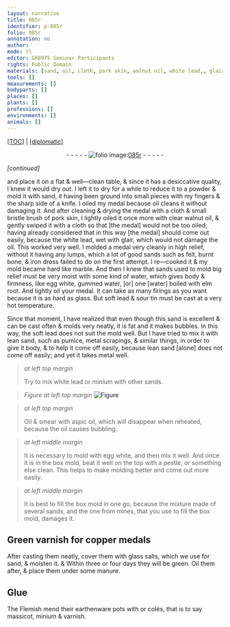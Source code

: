 ```yaml
---
layout: narrative
title: 085r
identifier: p-085r
folio: 085r
annotation: no
author:
mode: tl
editor: GR8975 Seminar Participants
rights: Public Domain
materials: [sand, oil, cloth, pork skin, walnut oil, white lead,, glair, sands, felt, bone, iron dross, water, egg white, gummed water, elm root, lead, tin, soft lead, pumice, metal scrapings, metal, white lead, minium, aspic oil, varnish, copper, glass salts, manure, Glue, earthenware, or colés, massicot]
tools: []
measurements: []
bodyparts: []
places: []
plants: []
professions: []
environments: []
animals: []
---
```


<p><a href="{{ site.baseurl }}/translation/">[TOC]</a> | <a href="{{ site.baseurl }}/texts/p-085r_tc/" target="_blank">[diplomatic]</a></p><div class="folio" align="center">- - - - - <a href="http://gallica.bnf.fr/ark:/12148/btv1b10500001g/f175.image" target="_blank"><img src="https://cu-mkp.github.io/2017-workshop-edition/assets/photo-icon.png" alt="folio image: " style="display:inline-block; margin-bottom:-3px;"/>085r</a> - - - - - </div>  
 
*[continued]*
  
and place it on a flat & well—clean table, & since it has a desiccative quality, I knew it would dry out. I left it to dry for a while to reduce it to a powder & mold it with <span class="m">sand</span>, it having been ground into small pieces with my fingers & the sharp side of a knife. I <span class="m">oil</span>ed my medal because <span class="m">oil</span> cleans it without damaging it. And after cleaning & drying the medal with a <span class="m">cloth</span> & small bristle brush of <span class="m">pork skin</span>, I lightly <span class="m">oil</span>ed it once more with clear <span class="m">walnut oil</span>, & gently swiped it with a <span class="m">cloth</span> so that [the medal] would not be too <span class="m">oil</span>ed; having already considered that in this way [the medal] should come out easily, because the <span class="m">white lead,</span> wet with <span class="m">glair</span>, which would not damage the <span class="m">oil</span>. This worked very well. I molded a medal very cleanly in high relief, without it having any lumps, which a lot of good <span class="m">sands</span> such as <span class="m">felt</span>, burnt <span class="m">bone</span>, & <span class="m">iron dross</span> failed to do on the first attempt. I re—cooked it & my mold became hard like marble. And then I knew that <span class="m">sands</span> used to mold big relief must be very moist with some kind of <span class="m">water</span>, which gives body & firmness, like <span class="m">egg white</span>, <span class="m">gummed water</span>, [or] one [<span class="m">water</span>] boiled with <span class="m">elm root</span>. And lightly <span class="m">oil</span> your medal. It can take as many firings as you want because it is as hard as glass. But soft <span class="m">lead</span> & sour <span class="m">tin</span> must be cast at a very hot temperature.
 
Since that moment, I have realized that even though this <span class="m">sand</span> is excellent & can be cast often & molds very neatly, it is fat and it makes bubbles. In this way, the <span class="m">soft lead</span> does not suit the mold well. But I have tried to mix it with lean <span class="m">sand</span>, such as <span class="m">pumice</span>, <span class="m">metal scrapings</span>, & similar things, in order to give it body, & to help it come off easily, because lean <span class="m">sand</span> [alone] does not come off easily; and yet it takes <span class="m">metal</span> well.
 
> *at left top margin*
> 
> 
>   Try to mix <span class="m">white lead</span> or <span class="m">minium</span> with other sands.
 
> *Figure*
> *at left top margin*
> <a href="" target="_blank"><img src="https://cu-mkp.github.io/GR8975-edition/assets/photo-icon.png" alt="Figure" style="display:inline-block; margin-bottom:-3px;"/></a>
 
> *at left top margin*
> 
> 
>   Oil & smear with <span class="m">aspic oil</span>, which will disappear when reheated, because the <span class="m">oil</span> causes bubbling.
 
> *at left middle margin*
> 
> 
>   It is necessary to mold with <span class="m">egg white</span>, and then mix it well. And once it is in the box mold, beat it well on the top with a pestle, or something else clean. This helps to make molding better and come out more easily.
 
> *at left middle margin*
> 
> 
>   It is best to fill the box mold in one go, because the mixture made of several <span class="m">sands</span>, and the one from mines, that you use to fill the box mold, damages it.
 
 
  

## Green <span class="m">varnish</span> for <span class="m">copper</span> medals

 
After casting them neatly, cover them with <span class="m">glass salts</span>, which we use for sand, & moisten it. & Within three or four days they will be green. Oil them after, & place them under some <span class="m">manure</span>.
 
 
  

## <span class="m">Glue</span>

 
The Flemish mend their <span class="m">earthenware</span> pots with <span class="m">or colés</span>, that is to say <span class="m">massicot</span>, <span class="m">minium</span> & <span class="m">varnish</span>. 
 
